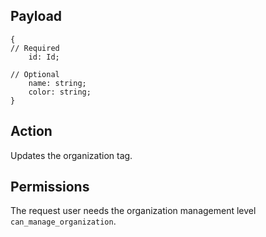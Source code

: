 ## Payload
```
{
// Required
    id: Id;

// Optional
    name: string;
    color: string;
}
```

## Action
Updates the organization tag.

## Permissions
The request user needs the organization management level `can_manage_organization`.
